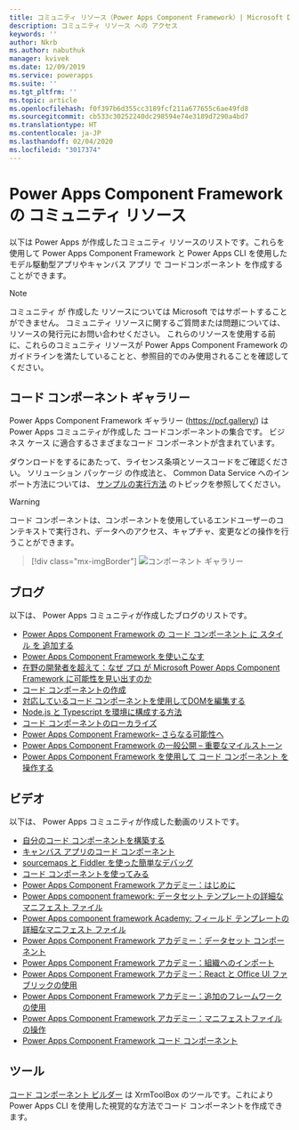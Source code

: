 ```yaml
---
title: コミュニティ リソース（Power Apps Component Framework）| Microsoft Docs
description: コミュニティ リソース への アクセス
keywords: ''
author: Nkrb
ms.author: nabuthuk
manager: kvivek
ms.date: 12/09/2019
ms.service: powerapps
ms.suite: ''
ms.tgt_pltfrm: ''
ms.topic: article
ms.openlocfilehash: f0f397b6d355cc3189fcf211a677655c6ae49fd8
ms.sourcegitcommit: cb533c30252240dc298594e74e3189d7290a4bd7
ms.translationtype: HT
ms.contentlocale: ja-JP
ms.lasthandoff: 02/04/2020
ms.locfileid: "3017374"
---
```

# <a name="community-resources-for-power-apps-component-framework"></a>Power Apps Component Framework の コミュニティ リソース

以下は Power Apps が作成したコミュニティ リソースのリストです。これらを使用して Power Apps Component Framework と  Power Apps CLI を使用したモデル駆動型アプリやキャンバス アプリ で コードコンポーネント を作成することができます。 

> [!NOTE]
> コミュニティ が 作成した リソースについては Microsoft ではサポートすることができません。 コミュニティ リソースに関するご質問または問題については、リソースの発行元にお問い合わせください。 これらのリソースを使用する前に、これらのコミュニティ リソースが Power Apps Component Framework の ガイドラインを満たしていることと、参照目的でのみ使用されることを確認してください。 

## <a name="code-components-gallery"></a>コード コンポーネント ギャラリー

Power Apps Component Framework ギャラリー (<https://pcf.gallery/>) は Power Apps コミュニティが作成した コードコンポーネントの集合です。 ビジネス ケース に適合するさまざまなコード コンポーネントが含まれています。 

ダウンロードをするにあたって、ライセンス条項とソースコードをご確認ください。 ソリューション パッケージ の作成法と、 Common Data Service へのインポート方法については、 [サンプルの実行方法](use-sample-components.md) のトピックを参照してください。

> [!WARNING]
> コード コンポーネントは、コンポーネントを使用しているエンドユーザーのコンテキストで実行され、データへのアクセス、キャプチャ、変更などの操作を行うことができます。 

> [!div class="mx-imgBorder"]
> ![コンポーネント ギャラリー](media/pcf-gallery.PNG "コンポーネント ギャラリー")

## <a name="blogs"></a>ブログ

以下は、 Power Apps コミュニティが作成したブログのリストです。

- [Power Apps Component Framework の コード コンポーネント に スタイル を 追加する](https://nishantrana.me/2019/06/06/how-to-add-style-to-custom-component-in-powerapps-component-framework/)
- [Power Apps Component Framework を使いこなす](https://www.itaintboring.com/dynamics-crm/beyond-the-powerapps-component-framework)
- [在野の開発者を超えて：なぜ プロ が Microsoft Power Apps Component Framework に可能性を見い出すのか](https://msdynamicsworld.com/story/beyond-citizen-developer-why-pros-see-promise-microsofts-powerapps-component-framework)
- [コード コンポーネントの作成](https://debajmecrm.com/2019/04/26/in-depth-end-end-walkthrough-develop-your-custom-controls-using-power-apps-component-framework-and-use-it-on-your-crm-interface/)
- [対応しているコード コンポーネントを使用してDOMを編集する](https://www.magnetismsolutions.com/blog/adammurchison/2019/05/29/editing-the-dom-with-supported-dynamics-365-custom-controls)
- [Node.js と Typescript を環境に構成する方法](https://capuanodanilo.com/2019/06/11/how-to-configure-node-js-and-typescript-into-your-environment-to-develop-powerapps-component-frameworks-pcf)
- [コード コンポーネントのローカライズ](https://dynamicsninja.blog/2020/01/21/pcf-localization)
- [Power Apps Component Framework– さらなる可能性へ](https://stevemordue.com/powerapps-component-framework-frosting-on-the-cake/)
- [Power Apps Component Framework の一般公開 – 重要なマイルストーン](https://crmindian.com/2019/04/24/public-availability-of-powerapps-component-framework-an-important-milestone-for-powerapps-and-d365/)
- [ Power Apps Component Framework を使用して コード コンポーネント を操作する](https://powermaverick.dev/2019/05/18/create-custom-controls-using-powerapp-component-framework)

## <a name="videos"></a>ビデオ

以下は、 Power Apps コミュニティが作成した動画のリストです。

- [自分のコード コンポーネントを構築する](https://www.youtube.com/watch?v=S3Z_IUf1ncg)
- [キャンバス アプリのコード コンポーネント](https://www.youtube.com/watch?v=bMSCkcb4xAQ&feature=emb_logo)
- [sourcemaps と Fiddler を使った簡単なデバッグ](https://www.youtube.com/watch?v=Ov-m5FBUj9g&feature=youtu.be)
- [コード コンポーネントを使ってみる](https://www.youtube.com/watch?v=ylhVZUlGgQw)
- [Power Apps Component Framework アカデミー：はじめに](https://www.youtube.com/watch?v=YJ9hrKxAhTU)  
- [Power Apps component framework: データセット テンプレートの詳細なマニフェスト ファイル](https://www.youtube.com/watch?v=TsTrYaOGaGo&feature=youtu.be)
- [Power Apps component framework Academy: フィールド テンプレートの詳細なマニフェスト ファイル](https://www.youtube.com/watch?time_continue=522&v=w40zqSsYEy0)
- [Power Apps Component Framework アカデミー：データセット コンポーネント](https://www.youtube.com/watch?v=OEiM97nTD0w)
- [Power Apps Component Framework アカデミー：組織へのインポート](https://www.youtube.com/watch?v=2uO2L2xTPkc)
- [Power Apps Component Framework アカデミー：React と Office UI ファブリックの使用](https://www.youtube.com/watch?v=e7JNgGlI3nE)
- [Power Apps Component Framework アカデミー：追加のフレームワークの使用](https://www.youtube.com/watch?v=cOPyyDdsEjQ)
- [Power Apps Component Framework アカデミー：マニフェストファイル の操作](https://www.youtube.com/watch?v=qbSpDVTxt7U&t=5s)
- [Power Apps Component Framework コード コンポーネント](https://www.youtube.com/watch?v=FxWF-LCCB4g&feature=youtu.be)

## <a name="tools"></a>ツール

[コード コンポーネント ビルダー](https://www.xrmtoolbox.com/plugins/Maverick.PCF.Builder/) は XrmToolBox のツールです。これにより Power Apps CLI を使用した視覚的な方法でコード コンポーネントを作成できます。
